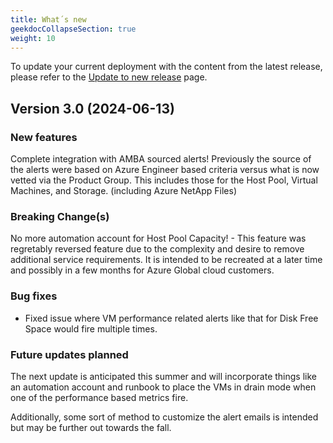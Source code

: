 ```yaml
---
title: What´s new
geekdocCollapseSection: true
weight: 10
---
```


To update your current deployment with the content from the latest release, please refer to the [Update to new release](Update-to-new-Release.md) page.

## Version 3.0 (2024-06-13)

### New features
Complete integration with AMBA sourced alerts! Previously the source of the alerts were based on Azure Engineer based criteria versus what is now vetted via the Product Group. This includes those for the Host Pool, Virtual Machines, and Storage. (including Azure NetApp Files)

### Breaking Change(s)
No more automation account for Host Pool Capacity! - This feature was regretably reversed feature due to the complexity and desire to remove additional service requirements.  It is intended to be recreated at a later time and possibly in a few months for Azure Global cloud customers.

### Bug fixes
- Fixed issue where VM performance related alerts like that for Disk Free Space would fire multiple times.

### Future updates planned
The next update is anticipated this summer and will incorporate things like an automation account and runbook to place the VMs in drain mode when one of the performance based metrics fire.

Additionally, some sort of method to customize the alert emails is intended but may be further out towards the fall.


